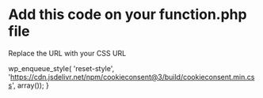 # Add this code on your function.php file

Replace the URL with your CSS URL

  wp_enqueue_style( 'reset-style', 'https://cdn.jsdelivr.net/npm/cookieconsent@3/build/cookieconsent.min.css', array());
}
